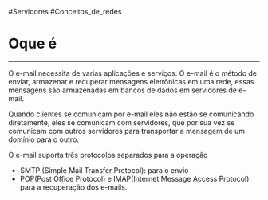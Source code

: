 #Servidores #Conceitos_de_redes 

# Oque é

---

O e-mail necessita de varias aplicações e serviços. O e-mail é o método de enviar, armazenar e recuperar mensagens eletrônicas em uma rede, essas mensagens são armazenadas em bancos de dados em servidores de e-mail.

Quando clientes se comunicam por e-mail eles não estão se comunicando diretamente, eles se comunicam com servidores, que por sua vez se comunicam com outros servidores para transportar a mensagem de um domínio para o outro. 

O e-mail suporta três protocolos separados para a operação

- SMTP (Simple Mail Transfer Protocol): para o envio 
- POP(Post Office Protocol) e IMAP(Internet Message Access Protocol): para a recuperação dos e-mails. 